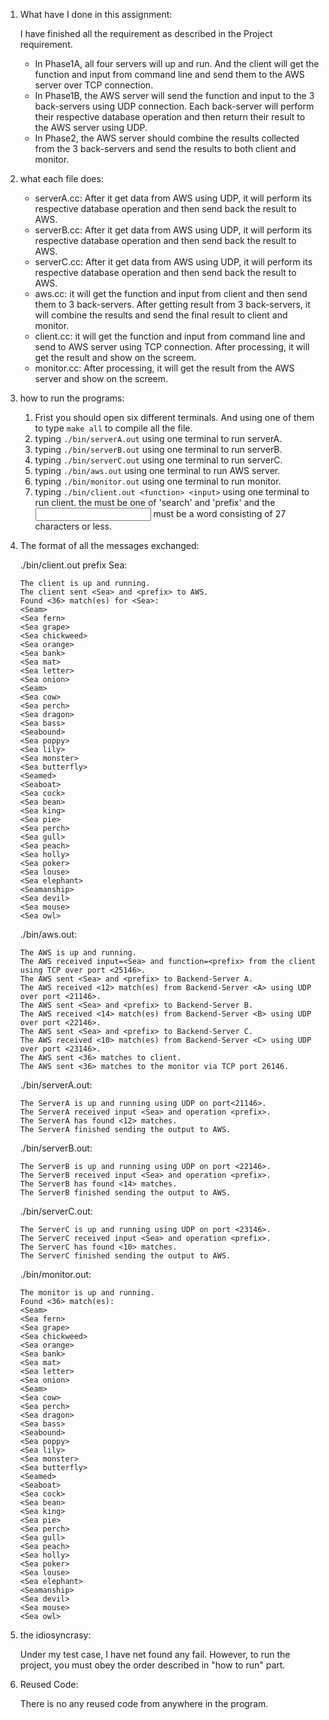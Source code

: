 1. What have I done in this assignment:

    I have finished all the requirement as described in the Project requirement. 

    - In Phase1A, all four servers will up and run. And the client will get the function and input from command line and send them to the AWS server over TCP connection. 
    - In Phase1B, the AWS server will send the function and input to the 3 back-servers using UDP connection. Each back-server will perform their respective database operation and then return their result to the AWS server using UDP.
    - In Phase2, the AWS server should combine the results collected from the 3 back-servers and send the results to both client and monitor.
    
2. what each file does:
    - serverA.cc: After it get data from AWS using UDP, it will perform its respective database operation and then send back the result to AWS.
    - serverB.cc: After it get data from AWS using UDP, it will perform its respective database operation and then send back the result to AWS.
    - serverC.cc: After it get data from AWS using UDP, it will perform its respective database operation and then send back the result to AWS.
    - aws.cc: it will get the function and input from client and then send them to 3 back-servers. After getting result from 3 back-servers, it will combine the results and send the final result to client and monitor.
    - client.cc: it will get the function and input from command line and send to AWS server using TCP connection. After processing, it will get the result and show on the screem.
    - monitor.cc: After processing, it will get the result from the AWS server and show on the screem.

3. how to run the programs:
    1. Frist you should open six different terminals. And using one of them to type `make all` to compile all the file.
    2. typing `./bin/serverA.out` using one terminal to run serverA.
    3. typing `./bin/serverB.out` using one terminal to run serverB.
    4. typing `./bin/serverC.out` using one terminal to run serverC.
    5. typing `./bin/aws.out` using one terminal to run AWS server.
    6. typing `./bin/monitor.out` using one terminal to run monitor.
    7. typing `./bin/client.out <function> <input>` using one terminal to run client. the <function> must be one of 'search' and 'prefix' and the <input> must be a word consisting of 27 characters or less.

4. The format of all the messages exchanged:

    ./bin/client.out prefix Sea:
    ```console
    The client is up and running.
    The client sent <Sea> and <prefix> to AWS.
    Found <36> match(es) for <Sea>:
    <Seam>
    <Sea fern>
    <Sea grape>
    <Sea chickweed>
    <Sea orange>
    <Sea bank>
    <Sea mat>
    <Sea letter>
    <Sea onion>
    <Seam>
    <Sea cow>
    <Sea perch>
    <Sea dragon>
    <Sea bass>
    <Seabound>
    <Sea poppy>
    <Sea lily>
    <Sea monster>
    <Sea butterfly>
    <Seamed>
    <Seaboat>
    <Sea cock>
    <Sea bean>
    <Sea king>
    <Sea pie>
    <Sea perch>
    <Sea gull>
    <Sea peach>
    <Sea holly>
    <Sea poker>
    <Sea louse>
    <Sea elephant>
    <Seamanship>
    <Sea devil>
    <Sea mouse>
    <Sea owl>
    ```

    ./bin/aws.out:
    ```console
    The AWS is up and running.
    The AWS received input=<Sea> and function=<prefix> from the client using TCP over port <25146>.
    The AWS sent <Sea> and <prefix> to Backend-Server A.
    The AWS received <12> match(es) from Backend-Server <A> using UDP over port <21146>.
    The AWS sent <Sea> and <prefix> to Backend-Server B.
    The AWS received <14> match(es) from Backend-Server <B> using UDP over port <22146>.
    The AWS sent <Sea> and <prefix> to Backend-Server C.
    The AWS received <10> match(es) from Backend-Server <C> using UDP over port <23146>.
    The AWS sent <36> matches to client.
    The AWS sent <36> matches to the monitor via TCP port 26146.
    ```
    
    ./bin/serverA.out:
    ```console
    The ServerA is up and running using UDP on port<21146>.
    The ServerA received input <Sea> and operation <prefix>.
    The ServerA has found <12> matches.
    The ServerA finished sending the output to AWS.
    ```
    
    ./bin/serverB.out:
    ```console
    The ServerB is up and running using UDP on port <22146>.
    The ServerB received input <Sea> and operation <prefix>.
    The ServerB has found <14> matches.
    The ServerB finished sending the output to AWS.
    ```
    
    ./bin/serverC.out:
    ```console
    The ServerC is up and running using UDP on port <23146>.
    The ServerC received input <Sea> and operation <prefix>.
    The ServerC has found <10> matches.
    The ServerC finished sending the output to AWS.
    ```
    
    ./bin/monitor.out:
    ```console
    The monitor is up and running.
    Found <36> match(es):
    <Seam>
    <Sea fern>
    <Sea grape>
    <Sea chickweed>
    <Sea orange>
    <Sea bank>
    <Sea mat>
    <Sea letter>
    <Sea onion>
    <Seam>
    <Sea cow>
    <Sea perch>
    <Sea dragon>
    <Sea bass>
    <Seabound>
    <Sea poppy>
    <Sea lily>
    <Sea monster>
    <Sea butterfly>
    <Seamed>
    <Seaboat>
    <Sea cock>
    <Sea bean>
    <Sea king>
    <Sea pie>
    <Sea perch>
    <Sea gull>
    <Sea peach>
    <Sea holly>
    <Sea poker>
    <Sea louse>
    <Sea elephant>
    <Seamanship>
    <Sea devil>
    <Sea mouse>
    <Sea owl>
    ```

5. the idiosyncrasy:

    Under my test case, I have net found any fail. However, to run the project, you must obey the order described in "how to run" part.

6. Reused Code:

    There is no any reused code from anywhere in the program.
